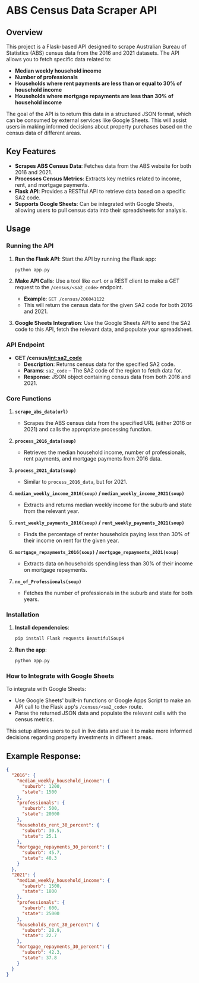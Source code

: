 # ABS Census Data Scraper API

## Overview
This project is a Flask-based API designed to scrape Australian Bureau of Statistics (ABS) census data from the 2016 and 2021 datasets. The API allows you to fetch specific data related to:

- **Median weekly household income**
- **Number of professionals**
- **Households where rent payments are less than or equal to 30% of household income**
- **Households where mortgage repayments are less than 30% of household income**

The goal of the API is to return this data in a structured JSON format, which can be consumed by external services like Google Sheets. This will assist users in making informed decisions about property purchases based on the census data of different areas.

## Key Features
- **Scrapes ABS Census Data**: Fetches data from the ABS website for both 2016 and 2021.
- **Processes Census Metrics**: Extracts key metrics related to income, rent, and mortgage payments.
- **Flask API**: Provides a RESTful API to retrieve data based on a specific SA2 code.
- **Supports Google Sheets**: Can be integrated with Google Sheets, allowing users to pull census data into their spreadsheets for analysis.

## Usage

### Running the API
1. **Run the Flask API**: Start the API by running the Flask app:
    ```bash
    python app.py
    ```

2. **Make API Calls**: Use a tool like `curl` or a REST client to make a GET request to the `/census/<sa2_code>` endpoint.
   - **Example**: `GET /census/206041122`
   - This will return the census data for the given SA2 code for both 2016 and 2021.

3. **Google Sheets Integration**: Use the Google Sheets API to send the SA2 code to this API, fetch the relevant data, and populate your spreadsheet.

### API Endpoint
- **GET /census/<int:sa2_code>**
  - **Description**: Returns census data for the specified SA2 code.
  - **Params**: `sa2_code` – The SA2 code of the region to fetch data for.
  - **Response**: JSON object containing census data from both 2016 and 2021.

### Core Functions
1. **`scrape_abs_data(url)`**  
   - Scrapes the ABS census data from the specified URL (either 2016 or 2021) and calls the appropriate processing function.

2. **`process_2016_data(soup)`**  
   - Retrieves the median household income, number of professionals, rent payments, and mortgage payments from 2016 data.

3. **`process_2021_data(soup)`**  
   - Similar to `process_2016_data`, but for 2021.

4. **`median_weekly_income_2016(soup)` / `median_weekly_income_2021(soup)`**  
   - Extracts and returns median weekly income for the suburb and state from the relevant year.

5. **`rent_weekly_payments_2016(soup)` / `rent_weekly_payments_2021(soup)`**  
   - Finds the percentage of renter households paying less than 30% of their income on rent for the given year.

6. **`mortgage_repayments_2016(soup)` / `mortgage_repayments_2021(soup)`**  
   - Extracts data on households spending less than 30% of their income on mortgage repayments.

7. **`no_of_Professionals(soup)`**  
   - Fetches the number of professionals in the suburb and state for both years.

### Installation

1. **Install dependencies**:
    ```bash
    pip install Flask requests BeautifulSoup4
    ```

2. **Run the app**:
    ```bash
    python app.py
    ```

### How to Integrate with Google Sheets
To integrate with Google Sheets:
- Use Google Sheets' built-in functions or Google Apps Script to make an API call to the Flask app's `/census/<sa2_code>` route.
- Parse the returned JSON data and populate the relevant cells with the census metrics.

This setup allows users to pull in live data and use it to make more informed decisions regarding property investments in different areas.

## Example Response:
```json
{
  "2016": {
    "median_weekly_household_income": {
      "suburb": 1200,
      "state": 1500
    },
    "professionals": {
      "suburb": 500,
      "state": 20000
    },
    "households_rent_30_percent": {
      "suburb": 30.5,
      "state": 25.1
    },
    "mortgage_repayments_30_percent": {
      "suburb": 45.7,
      "state": 40.3
    }
  },
  "2021": {
    "median_weekly_household_income": {
      "suburb": 1500,
      "state": 1800
    },
    "professionals": {
      "suburb": 600,
      "state": 25000
    },
    "households_rent_30_percent": {
      "suburb": 28.9,
      "state": 22.7
    },
    "mortgage_repayments_30_percent": {
      "suburb": 42.3,
      "state": 37.8
    }
  }
}

